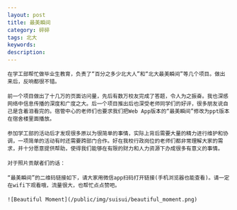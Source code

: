 ```yaml
---
layout: post
title: 最美瞬间
category: 碎碎
tags: 北大
keywords: 
description: 
---
```

	在学工部帮忙做毕业生教育，负责了“百分之多少北大人”和“北大最美瞬间”等几个项目。做出来后，反响都很不错。

	前一个项目做出了十几万的页面访问量，先后有数万校友完成了答题，令人为之振奋。我也深感网络中信息传播的深度和广度之大。后一个项目推出后也深受老师同学们的好评，很多朋友说自己是含着泪看完的。宿管中心的老师们也要求我们把Web App版本的“最美瞬间”修改为ppt版本在宿舍楼里面播放。

	参加学工部的活动后才发现很多原以为很简单的事情，实际上背后需要大量的精力进行维护和协调，一项简单的活动有时还需要跨部门合作。好在我校行政岗位的老师们都非常理解大家的需求，并十分愿意提供帮助，使得我们能够在有限的财力和人力资源下办成很多有意义的事情。

	对于照片贡献者们的话：

	“最美瞬间”的二维码链接如下，请大家用微信app扫码打开链接(手机浏览器也能查看)。请一定在wifi下观看哦，流量很大，也帮忙点点赞吧。

	![Beautiful Moment](/public/img/suisui/beautiful_moment.png)